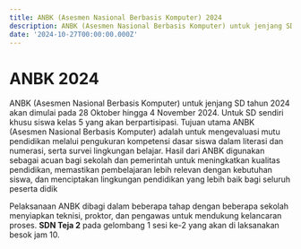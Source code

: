 ```yaml
---
title: ANBK (Asesmen Nasional Berbasis Komputer) 2024
description: ANBK (Asesmen Nasional Berbasis Komputer) untuk jenjang SD tahun 2024 akan dimulai pada 28 Oktober hingga 4 November 2024.
date: '2024-10-27T00:00:00.000Z'
---
```


# ANBK 2024

ANBK (Asesmen Nasional Berbasis Komputer) untuk jenjang SD tahun 2024 akan dimulai pada 28 Oktober hingga 4 November 2024. Untuk SD sendiri khusu siswa kelas 5 yang akan berpartisipasi. Tujuan utama ANBK (Asesmen Nasional Berbasis Komputer) adalah untuk mengevaluasi mutu pendidikan melalui pengukuran kompetensi dasar siswa dalam literasi dan numerasi, serta survei lingkungan belajar. Hasil dari ANBK digunakan sebagai acuan bagi sekolah dan pemerintah untuk meningkatkan kualitas pendidikan, memastikan pembelajaran lebih relevan dengan kebutuhan siswa, dan menciptakan lingkungan pendidikan yang lebih baik bagi seluruh peserta didik

Pelaksanaan ANBK dibagi dalam beberapa tahap dengan beberapa sekolah menyiapkan teknisi, proktor, dan pengawas untuk mendukung kelancaran proses.  **SDN Teja 2** pada gelombang 1 sesi ke-2 yang akan di laksanakan besok jam 10.

